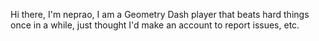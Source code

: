 Hi there, I'm neprao, I am a Geometry Dash player that beats hard things once in a while, just thought I'd make an account to report issues, etc.
